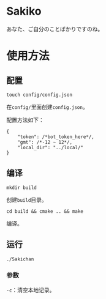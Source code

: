 # Sakiko
あなた、ご自分のことばかりですのね。

# 使用方法
## 配置
`touch config/config.json`

在`config/`里面创建`config.json`。

配置方法如下：

```
{
    "token": /*bot_token_here*/,
    "gmt": /*-12 ~ 12*/,
    "local_dir": "../local/"
}
```
## 编译
`mkdir build`

创建`build`目录。

`cd build && cmake .. && make`

编译。
## 运行

`./Sakichan`

### 参数
`-c`：清空本地记录。
